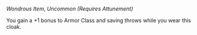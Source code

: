 _Wondrous Item, Uncommon (Requires Attunement)_

You gain a +1 bonus to Armor Class and saving throws while you wear this cloak.
